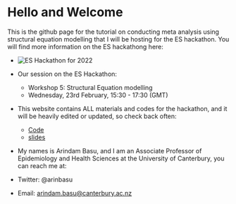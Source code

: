 # Hello and Welcome
This is the github page for the tutorial on conducting meta analysis using structural equation modelling that I will be hosting for the ES hackathon. You will find more information on the ES hackathong here: 

* ![ES Hackathon for 2022](https://esmarconf.github.io/) 
* Our session on the ES Hackathon: 
  - Workshop 5: Structural Equation modelling
  - Wednesday, 23rd February, 15:30 - 17:30 (GMT)
  
* This website contains ALL materials and codes for the hackathon, and it will be heavily edited or updated, so check back often:

   * [Code ](tutorial.md)
   * [slides](meta_sem_22.Rmd)

* My names is Arindam Basu, and I am an Associate Professor of Epidemiology and Health Sciences at the University of Canterbury, you can reach me at:
* Twitter: @arinbasu
* Email: arindam.basu@canterbury.ac.nz
